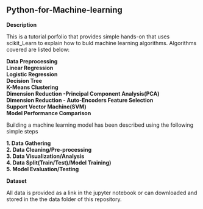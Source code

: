 ## Python-for-Machine-learning

**Description** 

This is a tutorial porfolio that provides simple hands-on that uses scikit_Learn to explain how to buld machine learning algorithms. Algorithms covered are listed below:

**Data Preprocessing<br>
Linear Regression<br>
Logistic Regression<br>
Decision Tree<br>
K-Means Clustering<br>
Dimension Reduction -Principal Component Analysis(PCA)<br>
Dimension Reduction - Auto-Encoders
Feature Selection<br>
Support Vector Machine(SVM) <br>
Model Performance Comparison<br>**

Building a machine learning model has been described using the following simple steps

**1. Data Gathering<br>**
**2. Data Cleaning/Pre-processing<br>**
**3. Data Visualization/Analysis<br>**
**4. Data Split(Train/Test)/Model Training)<br>**
**5. Model Evaluation/Testing<br>**

**Dataset**

All data is provided as a link in the jupyter notebook or can downloaded and stored in the the data folder of this repository. 

